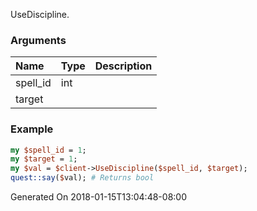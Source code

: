 UseDiscipline.
### Arguments
**Name**|**Type**|**Description**
:---|:---|:---
spell_id|int|
target||

### Example

```perl
my $spell_id = 1;
my $target = 1;
my $val = $client->UseDiscipline($spell_id, $target);
quest::say($val); # Returns bool
```


Generated On 2018-01-15T13:04:48-08:00